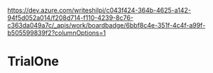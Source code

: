 https://dev.azure.com/writeshilpi/c043f424-364b-4625-a142-94f5d052a014/f208d714-f110-4239-8c76-c363da049a7c/_apis/work/boardbadge/6bbf8c4e-351f-4c4f-a99f-b505599839f2?columnOptions=1
# TrialOne
